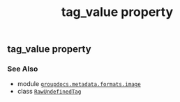 ﻿---
title: tag_value property
second_title: GroupDocs.Metadata for Python via .NET API References
description: 
type: docs
url: /python-net/groupdocs.metadata.formats.image/rawundefinedtag/tag_value/
is_root: false
weight: 80
---

## tag_value property


### See Also
* module [`groupdocs.metadata.formats.image`](../../)
* class [`RawUndefinedTag`](/metadata/python-net/groupdocs.metadata.formats.image/rawundefinedtag)
